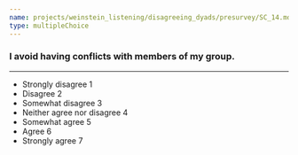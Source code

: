 ```yaml
---
name: projects/weinstein_listening/disagreeing_dyads/presurvey/SC_14.md
type: multipleChoice
---
```


### I avoid having conflicts with members of my group.

---

- Strongly disagree 1
- Disagree 2
- Somewhat disagree 3
- Neither agree nor disagree 4
- Somewhat agree 5
- Agree 6
- Strongly agree 7
